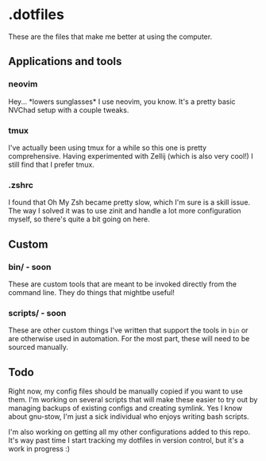 # .dotfiles

These are the files that make me better at using the computer.

## Applications and tools

### neovim

Hey... \*lowers sunglasses\* I use neovim, you know. It's a pretty basic NVChad setup with a couple tweaks.

### tmux

I've actually been using tmux for a while so this one is pretty comprehensive. Having experimented with Zellij (which is also very cool!) I still find that I prefer tmux.

### .zshrc

I found that Oh My Zsh became pretty slow, which I'm sure is a skill issue. The way I solved it was to use zinit and handle a lot more configuration myself, so there's quite a bit going on here.

## Custom 

### bin/ - soon

These are custom tools that are meant to be invoked directly from the command line. They do things that mightbe useful!

### scripts/ - soon

These are other custom things I've written that support the tools in `bin` or are otherwise used in automation. For the most part, these will need to be sourced manually.

## Todo

Right now, my config files should be manually copied if you want to use them. I'm working on several scripts that will make these easier to try out by managing backups of existing configs and creating symlink. Yes I know about gnu-stow, I'm just a sick individual who enjoys writing bash scripts.

I'm also working on getting all my other configurations added to this repo. It's way past time I start tracking my dotfiles in version control, but it's a work in progress :)
